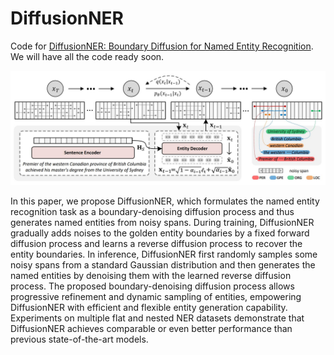 # DiffusionNER

Code for [DiffusionNER: Boundary Diffusion for Named Entity Recognition](https://arxiv.org/abs/2305.13298). We will have all the code ready soon.

<p align="center"><img src="./assets/overview.jpg"></p>

In this paper, we propose DiffusionNER, which formulates the named entity recognition task as a boundary-denoising diffusion process and thus generates named entities from noisy spans. During training, DiffusionNER gradually adds noises to the golden entity boundaries by a fixed forward diffusion process and learns a reverse diffusion process to recover the entity boundaries. In inference, DiffusionNER first randomly samples some noisy spans from a standard Gaussian distribution and then generates the named entities by denoising them with the learned reverse diffusion process. The proposed boundary-denoising diffusion process allows progressive refinement and dynamic sampling of entities, empowering DiffusionNER with efficient and flexible entity generation capability. Experiments on multiple flat and nested NER datasets demonstrate that DiffusionNER achieves comparable or even better performance than previous state-of-the-art models.
